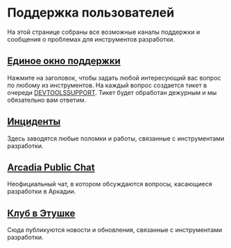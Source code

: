 # Поддержка пользователей

На этой странице собраны все возможные каналы поддержки и сообщения о проблемах для инструментов разработки.

## [Единое окно поддержки](https://forms.yandex-team.ru/surveys/devtools)

Нажмите на заголовок, чтобы задать любой интересующий вас вопрос по любому из инструментов. На каждый вопрос создается тикет в очереди [DEVTOOLSSUPPORT](https://st.yandex-team.ru/DEVTOOLSSUPPORT). Тикет будет обработан дежурным и мы обязательно вам ответим.

## [Инциденты](https://infra.yandex-team.ru/timeline?preset=YerLTPA8B34)

Здесь заводятся любые поломки и работы, связанные с инструментами разработки.

## [Arcadia Public Chat](https://t.me/joinchat/IF7OZUZhbWS8rwYxsn9QRQ)

Неофициальный чат, в котором обсуждаются вопросы, касающиеся разработки в Аркадии.

## [Клуб в Этушке](https://clubs.at.yandex-team.ru/arcadia/)

Сюда публикуются новости и обновления, связанные с инструментами разработки.
